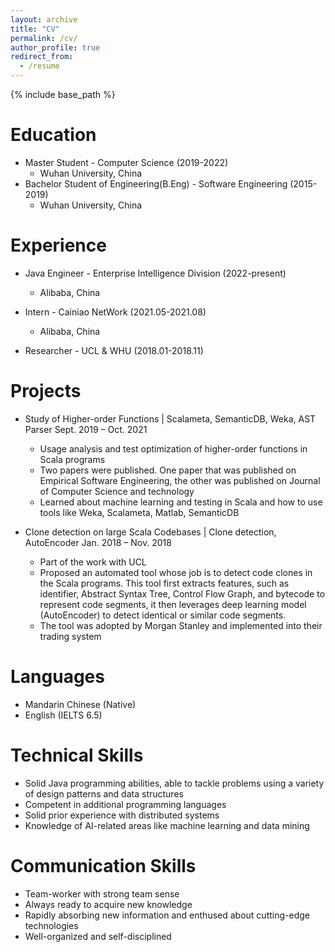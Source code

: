 ```yaml
---
layout: archive
title: "CV"
permalink: /cv/
author_profile: true
redirect_from:
  - /resume
---
```

{% include base_path %}

Education
=========

* Master Student - Computer Science (2019-2022)
  * Wuhan University, China
* Bachelor Student of Engineering(B.Eng) - Software Engineering  (2015-2019)
  * Wuhan University, China


Experience
=========

* Java Engineer - Enterprise Intelligence Division (2022-present)
  * Alibaba, China

* Intern - Cainiao NetWork (2021.05-2021.08)
  * Alibaba, China

* Researcher - UCL & WHU (2018.01-2018.11)

Projects
=========

* Study of Higher-order Functions | Scalameta, SemanticDB, Weka, AST Parser     Sept. 2019 – Oct. 2021
  * Usage analysis and test optimization of higher-order functions in Scala programs
  * Two papers were published. One paper that was published on Empirical Software Engineering, the other was published on Journal of Computer Science and technology
  * Learned about machine learning and testing in Scala and how to use tools like Weka, Scalameta, Matlab, SemanticDB

* Clone detection on large Scala Codebases | Clone detection, AutoEncoder       Jan. 2018 – Nov. 2018
  * Part of the work with UCL
  * Proposed an automated tool whose job is to detect code clones in the Scala programs. This tool first extracts features, such as identifier, Abstract Syntax Tree, Control Flow Graph, and bytecode to represent code segments, it then leverages deep learning model (AutoEncoder) to detect identical or similar code segments.
  * The tool was adopted by Morgan Stanley and implemented into their trading system


Languages
=========

* Mandarin Chinese (Native)
* English (IELTS 6.5)


Technical Skills
=========

* Solid Java programming abilities, able to tackle problems using a variety of design patterns and data structures
* Competent in additional programming languages
* Solid prior experience with distributed systems
* Knowledge of AI-related areas like machine learning and data mining

Communication Skills
=========

* Team-worker with strong team sense
* Always ready to acquire new knowledge
* Rapidly absorbing new information and enthused about cutting-edge technologies
* Well-organized and self-disciplined